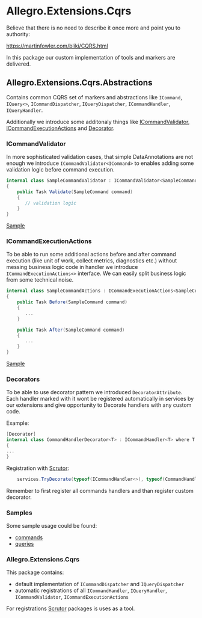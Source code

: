 # Allegro.Extensions.Cqrs

Believe that there is no need to describe it once more and point you to authority:

https://martinfowler.com/bliki/CQRS.html

In this package our custom implementation of tools and markers are delivered.

## Allegro.Extensions.Cqrs.Abstractions

Contains common CQRS set of markers and abstractions like `ICommand`, `IQuery<>`, `ICommandDispatcher`, `IQueryDispatcher`, `ICommandHandler`, `IQueryHandler`.

Additionally we introduce some additonaly things like [ICommandValidator](#icommandvalidator), [ICommandExecutionActions](#icommandexecutionactions) and [Decorator](#decoratorattribute).

### ICommandValidator

In more sophisticated validation cases, that simple DataAnnotations are not enough we introduce `ICommandValidator<ICommand>` to enables adding some validation logic before command execution.

```c#
internal class SampleCommandValidator : ICommandValidator<SampleCommand>
{
    public Task Validate(SampleCommand command)
    {
       // validation logic
    }
}
```

[Sample](./Allegro.Extensions.Cqrs.Demo/Controllers/CommandController.cs) 

### ICommandExecutionActions

To be able to run some additional actions before and after command execution (like unit of work, collect metrics, diagnostics etc.) without messing business logic code in handler we introduce `ICommandExecutionActions<>` interface.
We can easily split business logic from some technical noise.

```c#
internal class SampleCommandActions : ICommandExecutionActions<SampleCommand>
{
    public Task Before(SampleCommand command)
    {
       ...
    }

    public Task After(SampleCommand command)
    {
       ...
    }
}
```

[Sample](./Allegro.Extensions.Cqrs.Demo/Controllers/CommandController.cs)

### Decorators

To be able to use decorator pattern we introduced `DecoratorAttribute`. Each handler marked with it wont be registered automatically in services by our extensions and give opportunity to Decorate handlers with any custom code.

Example:
```c#
[Decorator]
internal class CommandHandlerDecorator<T> : ICommandHandler<T> where T : ICommand
{
...
}
```

Registration with [Scrutor](https://github.com/khellang/Scrutor):
```c#
    services.TryDecorate(typeof(ICommandHandler<>), typeof(CommandHandlerDecorator<>));
```

Remember to first register all commands handlers and than register custom decorator.

### Samples

Some sample usage could be found:
- [commands](./Allegro.Extensions.Cqrs.Demo/Controllers/CommandController.cs)
- [queries](./Allegro.Extensions.Cqrs.Demo/Controllers/QueryController.cs)

### Allegro.Extensions.Cqrs

This package contains:
- default implementation of `ICommandDispatcher` and `IQueryDispatcher`
- automatic registrations of all `ICommandHandler`, `IQueryHandler`, `ICommandValidator`, `ICommandExecutionActions`

For registrations [Scrutor](https://github.com/khellang/Scrutor) packages is uses as a tool.